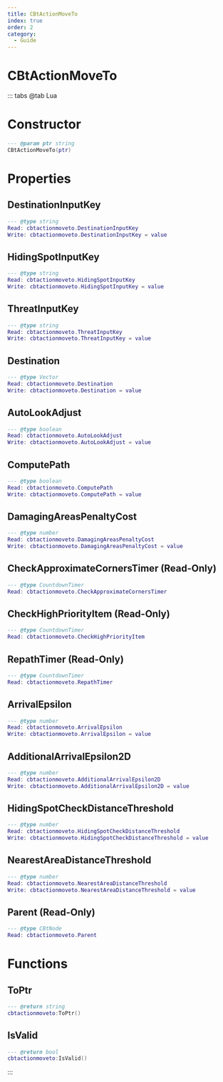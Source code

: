 ```yaml
---
title: CBtActionMoveTo
index: true
order: 2
category:
  - Guide
---
```


# CBtActionMoveTo

::: tabs
@tab Lua
# Constructor
```lua
--- @param ptr string
CBtActionMoveTo(ptr)
```
# Properties
## DestinationInputKey 
```lua
--- @type string
Read: cbtactionmoveto.DestinationInputKey
Write: cbtactionmoveto.DestinationInputKey = value
```
## HidingSpotInputKey 
```lua
--- @type string
Read: cbtactionmoveto.HidingSpotInputKey
Write: cbtactionmoveto.HidingSpotInputKey = value
```
## ThreatInputKey 
```lua
--- @type string
Read: cbtactionmoveto.ThreatInputKey
Write: cbtactionmoveto.ThreatInputKey = value
```
## Destination 
```lua
--- @type Vector
Read: cbtactionmoveto.Destination
Write: cbtactionmoveto.Destination = value
```
## AutoLookAdjust 
```lua
--- @type boolean
Read: cbtactionmoveto.AutoLookAdjust
Write: cbtactionmoveto.AutoLookAdjust = value
```
## ComputePath 
```lua
--- @type boolean
Read: cbtactionmoveto.ComputePath
Write: cbtactionmoveto.ComputePath = value
```
## DamagingAreasPenaltyCost 
```lua
--- @type number
Read: cbtactionmoveto.DamagingAreasPenaltyCost
Write: cbtactionmoveto.DamagingAreasPenaltyCost = value
```
## CheckApproximateCornersTimer (Read-Only)
```lua
--- @type CountdownTimer
Read: cbtactionmoveto.CheckApproximateCornersTimer
```
## CheckHighPriorityItem (Read-Only)
```lua
--- @type CountdownTimer
Read: cbtactionmoveto.CheckHighPriorityItem
```
## RepathTimer (Read-Only)
```lua
--- @type CountdownTimer
Read: cbtactionmoveto.RepathTimer
```
## ArrivalEpsilon 
```lua
--- @type number
Read: cbtactionmoveto.ArrivalEpsilon
Write: cbtactionmoveto.ArrivalEpsilon = value
```
## AdditionalArrivalEpsilon2D 
```lua
--- @type number
Read: cbtactionmoveto.AdditionalArrivalEpsilon2D
Write: cbtactionmoveto.AdditionalArrivalEpsilon2D = value
```
## HidingSpotCheckDistanceThreshold 
```lua
--- @type number
Read: cbtactionmoveto.HidingSpotCheckDistanceThreshold
Write: cbtactionmoveto.HidingSpotCheckDistanceThreshold = value
```
## NearestAreaDistanceThreshold 
```lua
--- @type number
Read: cbtactionmoveto.NearestAreaDistanceThreshold
Write: cbtactionmoveto.NearestAreaDistanceThreshold = value
```
## Parent (Read-Only)
```lua
--- @type CBtNode
Read: cbtactionmoveto.Parent
```
# Functions
## ToPtr
```lua
--- @return string
cbtactionmoveto:ToPtr()
```
## IsValid
```lua
--- @return bool
cbtactionmoveto:IsValid()
```

:::